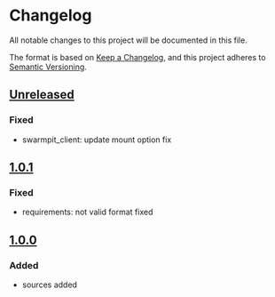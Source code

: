# Changelog
All notable changes to this project will be documented in this file.

The format is based on [Keep a Changelog](https://keepachangelog.com/en/1.0.0/),
and this project adheres to [Semantic Versioning](https://semver.org/spec/v2.0.0.html).


## [Unreleased]
### Fixed
- swarmpit_client: update mount option fix

## [1.0.1]
### Fixed
- requirements: not valid format fixed

## [1.0.0]
### Added
- sources added



[Unreleased]: https://github.com/siggouroglou/swarmpit_client-/compare/1.0.1...develop

[1.0.1]: https://github.com/siggouroglou/swarmpit_client-/compare/1.0.0...1.0.1
[1.0.0]: https://github.com/siggouroglou/swarmpit_client-/compare/0.0.0...1.0.0
